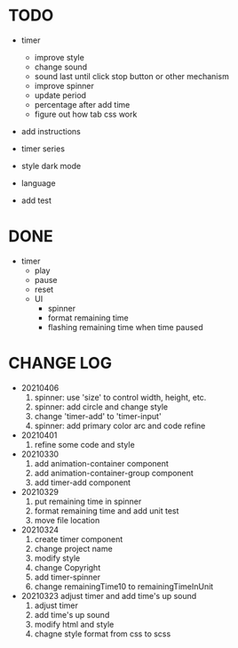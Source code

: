 
# TODO

- timer
  - improve style
  - change sound
  - sound last until click stop button or other mechanism
  - improve spinner
  - update period
  - percentage after add time
  - figure out how tab css work

- add instructions
- timer series
- style dark mode
- language

- add test

# DONE

- timer
  - play
  - pause
  - reset
  - UI
    - spinner
    - format remaining time
    - flashing remaining time when time paused

# CHANGE LOG

- 20210406
  1. spinner: use 'size' to control width, height, etc.
  2. spinner: add circle and change style
  3. change 'timer-add' to 'timer-input'
  4. spinner: add primary color arc and code refine
- 20210401
  1. refine some code and style
- 20210330
  1. add animation-container component
  2. add animation-container-group component
  3. add timer-add component
- 20210329
  1. put remaining time in spinner
  2. format remaining time and add unit test
  3. move file location
- 20210324
  1. create timer component
  2. change project name
  3. modify style
  4. change Copyright
  5. add timer-spinner
  6. change remainingTime10 to remainingTimeInUnit
- 20210323 adjust timer and add time's up sound
  1. adjust timer
  2. add time's up sound
  3. modify html and style
  4. chagne style format from css to scss

